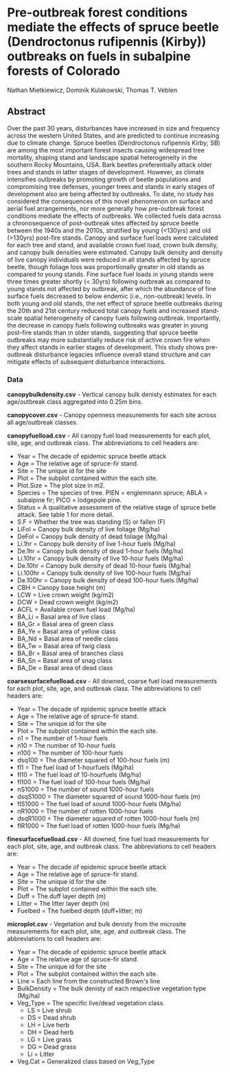 # Pre-outbreak forest conditions mediate the effects of spruce beetle (Dendroctonus rufipennis (Kirby)) outbreaks on fuels in subalpine forests of Colorado

Nathan Mietkiewicz, Dominik Kulakowski, Thomas T. Veblen

## Abstract
Over the past 30 years, disturbances have increased in size and frequency across the western United States, and are predicted to continue increasing due to climate change. Spruce beetles (Dendroctonus rufipennis Kirby; SB) are among the most important forest insects causing widespread tree mortality, shaping stand and landscape spatial heterogeneity in the southern Rocky Mountains, USA.  Bark beetles preferentially attack older trees and stands in latter stages of development.  However, as climate intensifies outbreaks by promoting growth of beetle populations and compromising tree defenses, younger trees and stands in early stages of development also are being affected by outbreaks.  To date, no study has considered the consequences of this novel phenomenon on surface and aerial fuel arrangements, nor more generally how pre-outbreak forest conditions mediate the effects of outbreaks.  We collected fuels data across a chronosequence of post-outbreak sites affected by spruce beetle between the 1940s and the 2010s, stratified by young (<130yrs) and old (>130yrs) post-fire stands.  Canopy and surface fuel loads were calculated for each tree and stand, and available crown fuel load, crown bulk density, and canopy bulk densities were estimated.  Canopy bulk density and density of live canopy individuals were reduced in all stands affected by spruce beetle, though foliage loss was proportionally greater in old stands as compared to young stands.  Fine surface fuel loads in young stands were three times greater shortly (< 30yrs) following outbreak as compared to young stands not affected by outbreak, after which the abundance of fine surface fuels decreased to below endemic (i.e., non-outbreak) levels. In both young and old stands, the net effect of spruce beetle outbreaks during the 20th and 21st century reduced total canopy fuels and increased stand-scale spatial heterogeneity of canopy fuels following outbreak. Importantly, the decrease in canopy fuels following outbreaks was greater in young post-fire stands than in older stands, suggesting that spruce beetle outbreaks may more substantially reduce risk of active crown fire when they affect stands in earlier stages of development. This study shows pre-outbreak disturbance legacies influence overall stand structure and can mitigate effects of subsequent disturbance interactions.

### Data

**canopybulkdensity.csv** - Vertical canopy bulk denisty estimates for each age/outbreak class aggregated into 0.25m bins.

**canopycover.csv** - Canopy openness measurements for each site across all age/outbreak classes.

**canopyfuelload.csv** - All canopy fuel load measurements for each plot, site, age, and outbreak class.  The abbreviations to cell headers are:
-  Year = The decade of epidemic spruce beetle attack
-  Age = The relative age of spruce-fir stand. 
-  Site = The unique id for the site
-  Plot = The subplot contained within the each site.
-  Plot.Size = The plot size in m2.
-  Species = The species of tree.  PIEN = englemnann spruce; ABLA = subalpine fir; PICO = lodgepole pine.
-  Status = A qualitative assessment of the relative stage of spruce betle attack.  See table 1 for more detail.
-  S.F = Whether the tree was standing (S) or fallen (F)
-  LiFol = Canopy bulk density of live foliage (Mg/ha)
-  DeFol = Canopy bulk density of dead foliage (Mg/ha)
-  Li.1hr = Canopy bulk density of live 1-hour fuels (Mg/ha)
-  De.1hr = Canopy bulk density of dead 1-hour fuels (Mg/ha)
-  Li.10hr = Canopy bulk density of live 10-hour fuels (Mg/ha)
-  De.10hr = Canopy bulk density of dead 10-hour fuels (Mg/ha)
-  Li.100hr = Canopy bulk density of live 100-hour fuels (Mg/ha)
-  De.100hr = Canopy bulk density of dead 100-hour fuels (Mg/ha)
-  CBH = Canopy base height (m)
-  LCW = Live crown weight (kg/m2)
-  DCW = Dead crown weight (kg/m2)
-  ACFL = Available crown fuel load (Mg/ha)
-  BA_Li = Basal area of live class
-  BA_Gr = Basal area of green class
-  BA_Ye = Basal area of yellow class
-  BA_Nd = Basal area of needle class
-  BA_Tw = Basal area of twig class
-  BA_Br = Basal area of branches class
-  BA_Sn = Basal area of snag class
-  BA_De = Basal area of dead class

**coarsesurfacefuelload.csv** - All downed, coarse fuel load measurements for each plot, site, age, and outbreak class.  The abbreviations to cell headers are:
-  Year = The decade of epidemic spruce beetle attack
-  Age = The relative age of spruce-fir stand. 
-  Site = The unique id for the site
-  Plot = The subplot contained within the each site.
-  n1 = The number of 1-hour fuels
-  n10 = The number of 10-hour fuels
-  n100 = The number of 100-hour fuels
-  dsq100 = The diameter squared of 100-hour fuels (m)
-  fl1 = The fuel load of 1-hourfuels (Mg/ha)
-  fl10 = The fuel load of 10-hourfuels (Mg/ha)
-  fl100 = The fuel load of 100-hour fuels (Mg/ha)
-  nS1000 = The number of sound 1000-hour fuels
-  dsqS1000 = The diameter squared of sound 1000-hour fuels (m)
-  flS1000 = The fuel load of sound 1000-hour fuels (Mg/ha)
-  nR1000 = The number of rotten 1000-hour fuels
-  dsqR1000 = The diameter squared of rotten 1000-hour fuels (m)
-  flR1000 = The fuel load of rotten 1000-hour fuels (Mg/ha)

**finesurfacefuelload.csv** - All downed, fine fuel load measurements for each plot, site, age, and outbreak class.  The abbreviations to cell headers are:
-  Year = The decade of epidemic spruce beetle attack
-  Age = The relative age of spruce-fir stand. 
-  Site = The unique id for the site
-  Plot = The subplot contained within the each site.
-  Duff = The duff layer depth (m)
-  Litter = The litter layer depth (m)
-  Fuelbed = The fuelbed depth (duff+litter; m)


**microplot.csv** - Vegetation and bulk denisty from the microsite measurements for each plot, site, age, and outbreak class.  The abbreviations to cell headers are:
-  Year = The decade of epidemic spruce beetle attack
-  Age = The relative age of spruce-fir stand. 
-  Site = The unique id for the site
-  Plot = The subplot contained within the each site.
-  Line = Each line from the constructed Brown's line
-  BulkDensity = The bulk denisty of each respective vegetation type (Mg/ha)
-  Veg_Type = The specific live/dead vegetation class.
    -  LS = Live shrub
    -  DS = Dead shrub
    -  LH = Live herb
    -  DH = Dead herb
    -  LG = Live grass
    -  DG = Dead grass
    -  Li = Litter
 - Veg.Cat = Generalized class based on Veg_Type




